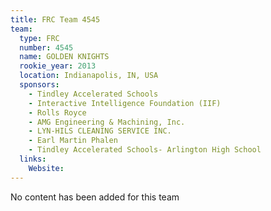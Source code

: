 ```yaml
---
title: FRC Team 4545
team:
  type: FRC
  number: 4545
  name: GOLDEN KNIGHTS
  rookie_year: 2013
  location: Indianapolis, IN, USA
  sponsors:
    - Tindley Accelerated Schools
    - Interactive Intelligence Foundation (IIF)
    - Rolls Royce
    - AMG Engineering & Machining, Inc.
    - LYN-HILS CLEANING SERVICE INC.
    - Earl Martin Phalen
    - Tindley Accelerated Schools- Arlington High School
  links:
    Website: 
---
```

No content has been added for this team